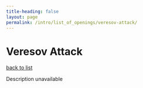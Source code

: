 ```yaml
---
title-heading: false
layout: page
permalink: /intro/list_of_openings/veresov-attack/
---
```


# Veresov Attack

[back to list](../../list_of_openings)

Description unavailable